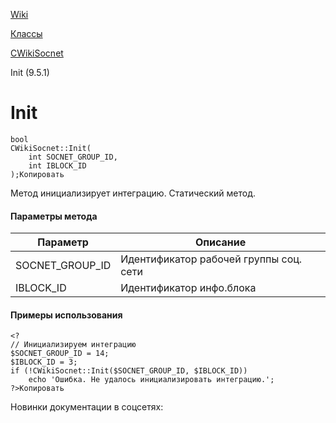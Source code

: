 [Wiki](/api_help/wiki/index.php)

[Классы](/api_help/wiki/classes/index.php)

[CWikiSocnet](/api_help/wiki/classes/cwikisocnet/index.php)

Init (9.5.1)

Init
====

```
bool
CWikiSocnet::Init(
	int SOCNET_GROUP_ID,
	int IBLOCK_ID
);Копировать
```

Метод инициализирует интеграцию. Статический метод.

#### Параметры метода

| Параметр | Описание |
| --- | --- |
| SOCNET\_GROUP\_ID | Идентификатор рабочей группы соц. сети |
| IBLOCK\_ID | Идентификатор инфо.блока |

#### Примеры использования

```
<?
// Инициализируем интеграцию
$SOCNET_GROUP_ID = 14;
$IBLOCK_ID = 3;
if (!CWikiSocnet::Init($SOCNET_GROUP_ID, $IBLOCK_ID))
	echo 'Ошибка. Не удалось инициализировать интеграцию.';
?>Копировать
```

Новинки документации в соцсетях: